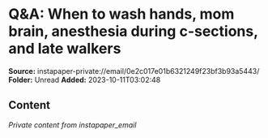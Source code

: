 # Q&A: When to wash hands, mom brain, anesthesia during c-sections, and late walkers

**Source:** instapaper-private://email/0e2c017e01b6321249f23bf3b93a5443/
**Folder:** Unread
**Added:** 2023-10-11T03:02:48




## Content
*Private content from instapaper_email*
